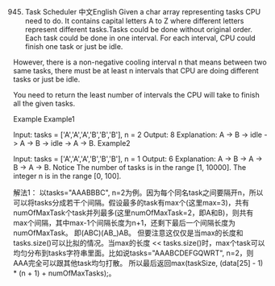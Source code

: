 945. Task Scheduler
中文English
Given a char array representing tasks CPU need to do. It contains capital letters A to Z where different letters represent different tasks.Tasks could be done without original order. Each task could be done in one interval. For each interval, CPU could finish one task or just be idle.

However, there is a non-negative cooling interval n that means between two same tasks, there must be at least n intervals that CPU are doing different tasks or just be idle.

You need to return the least number of intervals the CPU will take to finish all the given tasks.

Example
Example1

Input: tasks = ['A','A','A','B','B','B'], n = 2
Output: 8
Explanation:
A -> B -> idle -> A -> B -> idle -> A -> B.
Example2

Input: tasks = ['A','A','A','B','B','B'], n = 1
Output: 6
Explanation:
A -> B -> A -> B -> A -> B.
Notice
The number of tasks is in the range [1, 10000].
The integer n is in the range [0, 100].

解法1：
以tasks="AAABBBC", n=2为例。因为每个同名task之间要隔开n，所以可以将tasks分成若干个间隔。假设最多的task有max个(这里max=3)，共有numOfMaxTask个task并列最多(这里numOfMaxTask=2，即A和B)，则共有max个间隔，其中max-1个间隔长度为n+1，还剩下最后一个间隔长度为numOfMaxTask。
即(ABC)(AB_)AB。
但要注意这仅仅是当max的长度和tasks.size()可以比拟的情况。当max的长度 << tasks.size()时，max个task可以均匀分布到tasks字符串里面。比如说tasks="AAABCDEFGQWRT", n=2，则AAA完全可以跟其他task均匀打散。
所以最后返回max(taskSize, (data[25] - 1) * (n + 1) + numOfMaxTasks);。